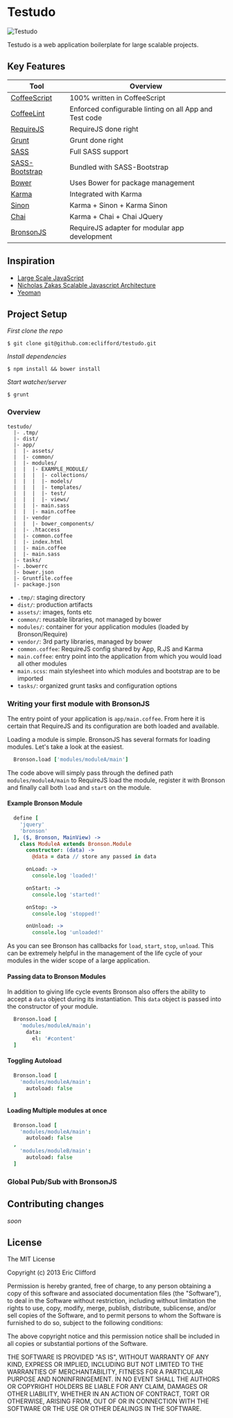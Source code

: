 # Testudo

![Testudo](http://gb.fotolibra.com/images/previews/50037-roman-soldiers-in-testudo-formation-illustration.jpeg)

Testudo is a web application boilerplate for large scalable projects.

## Key Features

| Tool | Overview |
--- | ---
[CoffeeScript](http://coffeescript.org/) | 100% written in CoffeeScript
[CoffeeLint](http://www.coffeelint.org/) | Enforced configurable linting on all App and Test code
[RequireJS](http://requirejs.org/) | RequireJS done right
[Grunt](http://gruntjs.com/) | Grunt done right
[SASS](http://sass-lang.com/) | Full SASS support
[SASS-Bootstrap](https://github.com/jlong/sass-bootstrap) | Bundled with SASS-Bootstrap
[Bower](http://bower.io/) | Uses Bower for package management
[Karma](http://karma-runner.github.io/0.10/index.html) | Integrated with Karma
[Sinon](http://sinonjs.org/) | Karma + Sinon + Karma Sinon
[Chai](http://chaijs.com/) | Karma + Chai + Chai JQuery
[BronsonJS](http://bronsonjs.com/) | RequireJS adapter for modular app development

## Inspiration 
* [Large Scale JavaScript](http://addyosmani.com/largescalejavascript/)
* [Nicholas Zakas Scalable Javascript Architecture](http://www.youtube.com/watch?v=vXjVFPosQHw)
* [Yeoman](http://yeoman.io/)

## Project Setup

_First clone the repo_

```shell
$ git clone git@github.com:eclifford/testudo.git
```

_Install dependencies_

```shell
$ npm install && bower install
```

_Start watcher/server_

```shell
$ grunt
```

### Overview

```
testudo/                         
  |- .tmp/
  |- dist/
  |- app/
  |  |- assets/
  |  |- common/
  |  |- modules/
  |  |  |- EXAMPLE_MODULE/
  |  |  |  |- collections/
  |  |  |  |- models/
  |  |  |  |- templates/
  |  |  |  |- test/
  |  |  |  |- views/
  |  |  |- main.sass
  |  |  |- main.coffee
  |  |- vendor
  |  |  |- bower_components/
  |  |- .htaccess
  |  |- common.coffee
  |  |- index.html
  |  |- main.coffee
  |  |- main.sass
  |- tasks/
  |- .bowerrc
  |- bower.json
  |- Gruntfile.coffee
  |- package.json
```

* `.tmp/`: staging directory
* `dist/`: production artifacts
* `assets/`: images, fonts etc
* `common/`: reusable libraries, not managed by bower
* `modules/`: container for your application modules (loaded by Bronson/Require)
* `vendor/`: 3rd party libraries, managed by bower
* `common.coffee`: RequireJS config shared by App, R.JS and Karma
* `main.coffee`: entry point into the application from which you would load all other modules
* `main.scss`: main stylesheet into which modules and bootstrap are to be imported
* `tasks/`: organized grunt tasks and configuration options 

### Writing your first module with BronsonJS

The entry point of your application is `app/main.coffee`. From here it is certain that RequireJS and its configuration are both loaded and available. 

Loading a module is simple. BronsonJS has several formats for loading modules. Let's take a look at the easiest.

```coffee
  Bronson.load ['modules/moduleA/main']
```

The code above will simply pass through the defined path `modules/moduleA/main` to RequireJS load the module, register it with Bronson and finally call both `load` and `start` on the module.

#### Example Bronson Module

```coffee
  define [
    'jquery'
    'bronson'
  ], ($, Bronson, MainView) ->
    class ModuleA extends Bronson.Module
      constructor: (data) ->
        @data = data // store any passed in data

      onLoad: ->
        console.log 'loaded!'

      onStart: ->
        console.log 'started!'

      onStop: ->
        console.log 'stopped!'

      onUnload: ->
        console.log 'unloaded!'
```

As you can see Bronson has callbacks for `load`, `start`, `stop`, `unload`. This can be extremely helpful in the management of the life cycle of your modules in the wider scope of a large application.

#### Passing data to Bronson Modules

In addition to giving life cycle events Bronson also offers the ability to accept a `data` object during its instantiation. This `data` object is passed into the constructor of your module.

```coffee
  Bronson.load [
    'modules/moduleA/main': 
      data:
        el: '#content'
  ]
```

#### Toggling Autoload

```coffee
  Bronson.load [
    'modules/moduleA/main': 
      autoload: false
  ]
```

#### Loading Multiple modules at once

```coffee
  Bronson.load [
    'modules/moduleA/main': 
      autoload: false
  ,
    'modules/moduleB/main': 
      autoload: false
  ]
```

### Global Pub/Sub with BronsonJS

## Contributing changes

_soon_

## License

The MIT License

Copyright (c) 2013 Eric Clifford

Permission is hereby granted, free of charge, to any person obtaining a copy
of this software and associated documentation files (the "Software"), to deal
in the Software without restriction, including without limitation the rights
to use, copy, modify, merge, publish, distribute, sublicense, and/or sell
copies of the Software, and to permit persons to whom the Software is
furnished to do so, subject to the following conditions:

The above copyright notice and this permission notice shall be included in
all copies or substantial portions of the Software.

THE SOFTWARE IS PROVIDED "AS IS", WITHOUT WARRANTY OF ANY KIND, EXPRESS OR
IMPLIED, INCLUDING BUT NOT LIMITED TO THE WARRANTIES OF MERCHANTABILITY,
FITNESS FOR A PARTICULAR PURPOSE AND NONINFRINGEMENT. IN NO EVENT SHALL THE
AUTHORS OR COPYRIGHT HOLDERS BE LIABLE FOR ANY CLAIM, DAMAGES OR OTHER
LIABILITY, WHETHER IN AN ACTION OF CONTRACT, TORT OR OTHERWISE, ARISING FROM,
OUT OF OR IN CONNECTION WITH THE SOFTWARE OR THE USE OR OTHER DEALINGS IN
THE SOFTWARE.
